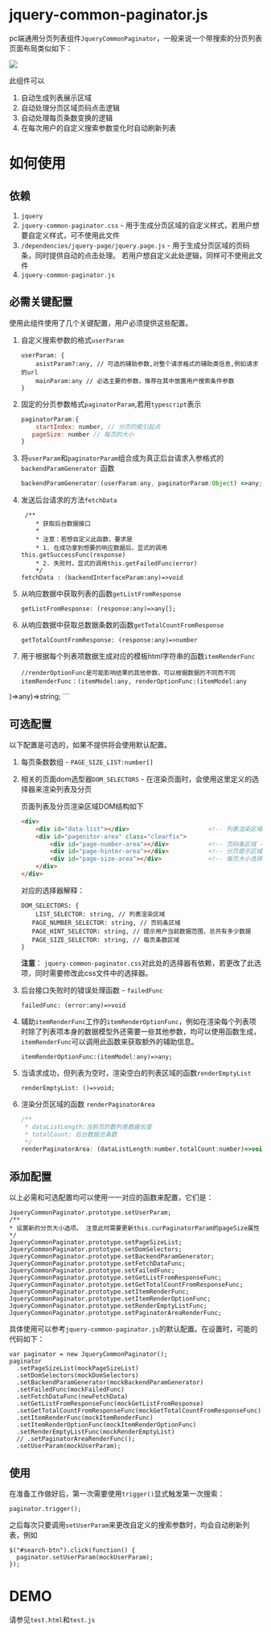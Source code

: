 # jquery-common-paginator.js
pc端通用分页列表组件`JqueryCommonPaginator`，一般来说一个带搜索的分页列表页面布局类似如下：

![](/Users/liubin/Desktop/paginator-for-present.png)

此组件可以

1. 自动生成列表展示区域
2. 自动处理分页区域页码点击逻辑
3. 自动处理每页条数变换的逻辑
4. 在每次用户的自定义搜索参数变化时自动刷新列表

# 如何使用

## 依赖
1. `jquery`
2. `jquery-common-paginator.css` - 用于生成分页区域的自定义样式，若用户想要自定义样式，可不使用此文件
3. `/dependencies/jquery-page/jquery.page.js` - 用于生成分页区域的页码条，同时提供自动的点击处理。 若用户想自定义此处逻辑，同样可不使用此文件
4. `jquery-common-paginator.js`
	
## 必需关键配置
使用此组件使用了几个关键配置，用户必须提供这些配置。

1. 自定义搜索参数的格式`userParam`

	```
	userParam: {
		asistParam?:any, // 可选的辅助参数,对整个请求格式的辅助类信息,例如请求的url 
		mainParam:any // 必选主要的参数，推荐在其中放置用户搜索条件参数
	}
	```
	
2. 固定的分页参数格式`paginatorParam`,若用`typescript`表示
	```js
	paginatorParam:{
		startIndex: number, // 分页的索引起点
	   pageSize: number // 每页的大小
	}
	```
	
3. 将`userParam`和`paginatorParam`组合成为真正后台请求入参格式的`backendParamGenerator
`函数

	```js
	backendParamGenerator:(userParam:any, paginatorParam:Object) =>any;
	```
4. 发送后台请求的方法`fetchData`
	
	```
	 /**
		* 获取后台数据接口
		*
		* 注意：若想自定义此函数，要求是
		* 1. 在成功拿到想要的响应数据后，显式的调用this.getSuccessFunc(response)
		* 2. 失败时，显式的调用this.getFailedFunc(error)
		*/
	fetchData : (backendInterfaceParam:any)=>void
	```
	
5. 从响应数据中获取列表的函数`getListFromResponse`
			
	```
	getListFromResponse: (response:any)=>any[];
	```

6. 从响应数据中获取总数据条数的函数`getTotalCountFromResponse`
	
	```
	getTotalCountFromResponse: (response:any)=>number
	```
7. 用于根据每个列表项数据生成对应的模板html字符串的函数`itemRenderFunc`
	
	```
	//renderOptionFunc是可能影响结果的其他参数，可以根据数据的不同而不同
	itemRenderFunc：(itemModel:any, renderOptionFunc:(itemModel:any
)=>any)=>string;
	```

## 可选配置

以下配置是可选的，如果不提供将会使用默认配置。

1. 每页条数数组 - `PAGE_SIZE_LIST:number[]`
2. 相关的页面dom选型器`DOM_SELECTORS` - 在渲染页面时，会使用这里定义的选择器来渲染列表及分页
	
	页面列表及分页渲染区域DOM结构如下
	
	```html
    <div>
        <div id="data-list"></div>                      <!-- 列表渲染区域 -->
        <div id="pagenitor-area" class="clearfix">      
            <div id="page-number-area"></div>           <!-- 页码条区域 -->
            <div id="page-hinter-area"></div>           <!-- 分页提示区域 -->
            <div id="page-size-area"></div>             <!-- 每页大小选择区域 -->
        </div>
    </div>
	```
	
	对应的选择器解释：
	
	```
	DOM_SELECTORS: {
		LIST_SELECTOR: string, // 列表渲染区域
	   PAGE_NUMBER_SELECTOR: string, // 页码条区域
	   PAGE_HINT_SELECTOR: string, // 提示用户当前数据范围，总共有多少数据
	   PAGE_SIZE_SELECTOR: string, // 每页条数区域
	}
	```
	
	**注意**： `jquery-common-paginator.css`对此处的选择器有依赖，若更改了此选项，同时需要修改此css文件中的选择器。
	
3. 后台接口失败时的错误处理函数 - `failedFunc`

	```
	failedFunc: (error:any)=>void
	```

4. 辅助`itemRenderFunc`工作的`itemRenderOptionFunc`，例如在渲染每个列表项时除了列表项本身的数据模型外还需要一些其他参数，均可以使用函数生成，`itemRenderFunc`可以调用此函数来获取额外的辅助信息。
	 
	```
	itemRenderOptionFunc:(itemModel:any)=>any;
	```

5. 当请求成功，但列表为空时，渲染空白的列表区域的函数`renderEmptyList`
	
	```
	renderEmptyList: ()=>void;
	```

6. 渲染分页区域的函数 `renderPaginatorArea`

	```js
	/**
	 * dataListLength:当前页的数列表数据长度
	 * totalCount: 后台数据总条数
	 */
	renderPaginatorArea: (dataListLength:number,totalCount:number)=>void;
	```

## 添加配置
以上必需和可选配置均可以使用一一对应的函数来配置，它们是：

```
JqueryCommonPaginator.prototype.setUserParam;
/**
* 设置新的分页大小选项。 注意此时需要更新this.curPaginatorParam的pageSize属性
*/
JqueryCommonPaginator.prototype.setPageSizeList;
JqueryCommonPaginator.prototype.setDomSelectors;
JqueryCommonPaginator.prototype.setBackendParamGenerator;
JqueryCommonPaginator.prototype.setFetchDataFunc;
JqueryCommonPaginator.prototype.setFailedFunc;
JqueryCommonPaginator.prototype.setGetListFromResponseFunc;
JqueryCommonPaginator.prototype.setGetTotalCountFromResponseFunc;    JqueryCommonPaginator.prototype.setItemRenderFunc;
JqueryCommonPaginator.prototype.setItemRenderOptionFunc;
JqueryCommonPaginator.prototype.setRenderEmptyListFunc;
JqueryCommonPaginator.prototype.setPaginatorAreaRenderFunc;
```

具体使用可以参考`jquery-common-paginator.js`的默认配置。在设置时，可能的代码如下：

```
var paginator = new JqueryCommonPaginator();
paginator
  .setPageSizeList(mockPageSizeList)
  .setDomSelectors(mockDomSelectors)
  .setBackendParamGenerator(mockBackendParamGenerator)
  .setFailedFunc(mockFailedFunc)
  .setFetchDataFunc(newFetchData)
  .setGetListFromResponseFunc(mockGetListFromResponse)
  .setGetTotalCountFromResponseFunc(mockGetTotalCountFromResponseFunc)
  .setItemRenderFunc(mockItemRenderFunc)
  .setItemRenderOptionFunc(mockItemRenderOptionFunc)
  .setRenderEmptyListFunc(mockRenderEmptyList)
  // .setPaginatorAreaRenderFunc();
  .setUserParam(mockUserParam);
```

## 使用
在准备工作做好后，第一次需要使用`trigger()`显式触发第一次搜索：

```
paginator.trigger();
```

之后每次只要调用`setUserParam`来更改自定义的搜索参数时，均会自动刷新列表，例如

```
$("#search-btn").click(function() {
  paginator.setUserParam(mockUserParam);
});
```

# DEMO
请参见`test.html`和`test.js`

